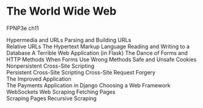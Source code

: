 #  The World Wide Web
FPNP3e ch11

Hypermedia and URLs 
Parsing and Building URLs  
Relative URLs 
The Hypertext Markup Language 
Reading and Writing to a Database 
A Terrible Web Application (in Flask) 
The Dance of Forms and HTTP Methods 
When Forms Use Wrong Methods 
Safe and Unsafe Cookies  
Nonpersistent Cross-Site Scripting  
Persistent Cross-Site Scripting 
Cross-Site Request Forgery  
The Improved Application  
The Payments Application in Django 
Choosing a Web Framework
WebSockets 
Web Scraping 
Fetching Pages  
Scraping Pages 
Recursive Scraping 